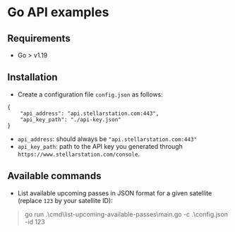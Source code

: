 # Go API examples

## Requirements

- Go > v1.19

## Installation

- Create a configuration file `config.json` as follows:

```
{
    "api_address": "api.stellarstation.com:443",
    "api_key_path": "./api-key.json"
}
```

- `api_address`: should always be `"api.stellarstation.com:443"`
- `api_key_path`: path to the API key you generated through `https://www.stellarstation.com/console`.

## Available commands

- List available upcoming passes in JSON format for a given satellite (replace `123` by your satellite ID):

> go run .\cmd\list-upcoming-available-passes\main.go -c .\config.json -id 123